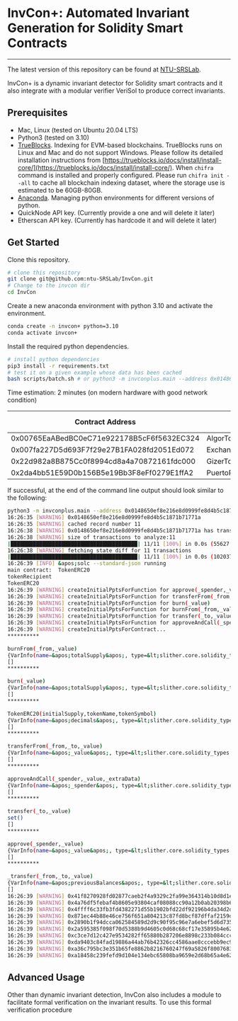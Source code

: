 # InvCon+: Automated Invariant Generation for Solidity Smart Contracts 
---
The latest version of this repository can be found at [NTU-SRSLab](git@github.com:ntu-SRSLab/InvCon.git).

InvCon+ is a dynamic invariant detector for Solidity smart contracts and it also integrate with a modular verifier VeriSol to produce correct invariants.

## Prerequisites
+ Mac, Linux (tested on Ubuntu 20.04 LTS)
+ Python3 (tested on 3.10) 
+ [TrueBlocks](https://trueblocks.io/docs/). Indexing for EVM-based blockchains. 
TrueBlocks runs on Linux and Mac and do not support Windows. Please follow its detailed installation instructions from [https://trueblocks.io/docs/install/install-core/](https://trueblocks.io/docs/install/install-core/). 
When ``chifra`` command is installed and properly configured. Please run ``chifra init --all`` to cache all blockchain indexing dataset, where the storage use is estimated to be 60GB-80GB.
+ [Anaconda](https://docs.anaconda.com/free/anaconda/install/index.html). Managing python environments for different versions of python. 
+ QuickNode API key. (Currently provide a one and will delete it later)
+ Etherscan API key. (Currently has hardcode it and will delete it later)

## Get Started
Clone this repository.
```sh 
# clone this repository
git clone git@github.com:ntu-SRSLab/InvCon.git
# Change to the invcon dir
cd InvCon
```

Create a new anaconda environment with python 3.10 and activate the environment.
```sh
conda create -n invcon+ python=3.10
conda activate invcon+
```

Install the required python dependencies.
```sh
# install python dependencies
pip3 install -r requirements.txt
# test it on a given example whose data has been cached
bash scripts/batch.sh # or python3 -m invconplus.main --address 0x0148650ef8e216e8d0999fe8d4b5c1871b71771a
```

Time estimation: 2 minutes (on modern hardware with good network condition)

| Contract Address                           | Name                                      | Transactions | Data Download | Diff Download | Run Time |
|--------------------------------------------|-------------------------------------------|-------------:|--------------:|--------------:|---------:|
| 0x00765EaABedBC0eC71e922178B5cF6f5632EC324 | AlgorToken                                |         4660 |       2616.3s |        261.4s |       8s |
| 0x007fa227D5d693F7f29e27B1FA028fd2051Ed072 | ExchangeRate                              |            3 |         17.2s |          2.7s |      <1s |
| 0x22d982a8B875Cc0f8994cd8a4a70872161fdc000 | GizerTokenPresale                         |            2 |         36.8s |          2.5s |      <1s |
| 0x2da4bb51E59D0b156B5e19Bb3F8eFf0279E1ffA2 | PuertoRicoHurricaneRelief_SaintCoinCaller |            4 |         25.1s |          4.6s |      <1s |

If successful, at the end of the command line output should look similar to the following:
```sh
python3 -m invconplus.main --address 0x0148650ef8e216e8d0999fe8d4b5c1871b71771a
16:26:35 [WARNING] 0x0148650ef8e216e8d0999fe8d4b5c1871b71771a
16:26:35 [WARNING] cached record number 11
16:26:38 [WARNING] 0x0148650ef8e216e8d0999fe8d4b5c1871b71771a has transactions no less than 11
16:26:38 [WARNING] size of transactions to analyze:11
|████████████████████████████████████████| 11/11 [100%] in 0.0s (55627.05/s) 
16:26:38 [WARNING] fetching state diff for 11 transactions
|████████████████████████████████████████| 11/11 [100%] in 0.0s (102037.24/s) 
16:26:39 [INFO] &apos;solc --standard-json running
main contract:  TokenERC20
tokenRecipient
TokenERC20
16:26:39 [WARNING] createInitialPptsForFunction for approve(_spender,_value)
16:26:39 [WARNING] createInitialPptsForFunction for transferFrom(_from,_to,_value)
16:26:39 [WARNING] createInitialPptsForFunction for burn(_value)
16:26:39 [WARNING] createInitialPptsForFunction for burnFrom(_from,_value)
16:26:39 [WARNING] createInitialPptsForFunction for transfer(_to,_value)
16:26:39 [WARNING] createInitialPptsForFunction for approveAndCall(_spender,_value,_extraData)
16:26:39 [WARNING] createInitialPptsForContract...
**********

burnFrom(_from,_value)
{VarInfo(name=&apos;totalSupply&apos;, type=&lt;slither.core.solidity_types.elementary_type.ElementaryType object at 0x7c6d7d652770&gt;, vartype=&lt;VarType.STATEVAR: 0&gt;, derivation=None), VarInfo(name=&apos;_value&apos;, type=&lt;slither.core.solidity_types.elementary_type.ElementaryType object at 0x7c6d7d652170&gt;, vartype=&lt;VarType.TXVAR: 1&gt;, derivation=None), VarInfo(name=&apos;allowance[_from][msg.sender]&apos;, type=&apos;uint256&apos;, vartype=&lt;VarType.STATEVAR: 0&gt;, derivation=&lt;invconplus.derivation.binary.MappingItem.MappingItem object at 0x7c6d7cc42bf0&gt;), VarInfo(name=&apos;balanceOf[_from]&apos;, type=&apos;uint256&apos;, vartype=&lt;VarType.STATEVAR: 0&gt;, derivation=&lt;invconplus.derivation.binary.MappingItem.MappingItem object at 0x7c6d7cc42530&gt;)}
[]
**********

burn(_value)
{VarInfo(name=&apos;totalSupply&apos;, type=&lt;slither.core.solidity_types.elementary_type.ElementaryType object at 0x7c6d7d652770&gt;, vartype=&lt;VarType.STATEVAR: 0&gt;, derivation=None), VarInfo(name=&apos;_value&apos;, type=&lt;slither.core.solidity_types.elementary_type.ElementaryType object at 0x7c6d7d651db0&gt;, vartype=&lt;VarType.TXVAR: 1&gt;, derivation=None), VarInfo(name=&apos;balanceOf[msg.sender]&apos;, type=&apos;uint256&apos;, vartype=&lt;VarType.STATEVAR: 0&gt;, derivation=&lt;invconplus.derivation.binary.MappingItem.MappingItem object at 0x7c6d7cc42ec0&gt;)}
[]
**********

TokenERC20(initialSupply,tokenName,tokenSymbol)
{VarInfo(name=&apos;decimals&apos;, type=&lt;slither.core.solidity_types.elementary_type.ElementaryType object at 0x7c6d7d652530&gt;, vartype=&lt;VarType.STATEVAR: 0&gt;, derivation=None), VarInfo(name=&apos;name&apos;, type=&lt;slither.core.solidity_types.elementary_type.ElementaryType object at 0x7c6d7d61c880&gt;, vartype=&lt;VarType.STATEVAR: 0&gt;, derivation=None), VarInfo(name=&apos;symbol&apos;, type=&lt;slither.core.solidity_types.elementary_type.ElementaryType object at 0x7c6d7d652440&gt;, vartype=&lt;VarType.STATEVAR: 0&gt;, derivation=None), VarInfo(name=&apos;balanceOf[msg.sender]&apos;, type=&apos;uint256&apos;, vartype=&lt;VarType.STATEVAR: 0&gt;, derivation=&lt;invconplus.derivation.binary.MappingItem.MappingItem object at 0x7c6d7cc43880&gt;), VarInfo(name=&apos;tokenName&apos;, type=&lt;slither.core.solidity_types.elementary_type.ElementaryType object at 0x7c6d7d61fdf0&gt;, vartype=&lt;VarType.TXVAR: 1&gt;, derivation=None), VarInfo(name=&apos;initialSupply&apos;, type=&lt;slither.core.solidity_types.elementary_type.ElementaryType object at 0x7c6d7d61c520&gt;, vartype=&lt;VarType.TXVAR: 1&gt;, derivation=None), VarInfo(name=&apos;tokenSymbol&apos;, type=&lt;slither.core.solidity_types.elementary_type.ElementaryType object at 0x7c6d7d61feb0&gt;, vartype=&lt;VarType.TXVAR: 1&gt;, derivation=None), VarInfo(name=&apos;totalSupply&apos;, type=&lt;slither.core.solidity_types.elementary_type.ElementaryType object at 0x7c6d7d652770&gt;, vartype=&lt;VarType.STATEVAR: 0&gt;, derivation=None)}
[]
**********

transferFrom(_from,_to,_value)
{VarInfo(name=&apos;_value&apos;, type=&lt;slither.core.solidity_types.elementary_type.ElementaryType object at 0x7c6d7d6510c0&gt;, vartype=&lt;VarType.TXVAR: 1&gt;, derivation=None), VarInfo(name=&apos;allowance[_from][msg.sender]&apos;, type=&apos;uint256&apos;, vartype=&lt;VarType.STATEVAR: 0&gt;, derivation=&lt;invconplus.derivation.binary.MappingItem.MappingItem object at 0x7c6d7cc43820&gt;)}
[]
**********

approveAndCall(_spender,_value,_extraData)
{VarInfo(name=&apos;_spender&apos;, type=&lt;slither.core.solidity_types.elementary_type.ElementaryType object at 0x7c6d7d651720&gt;, vartype=&lt;VarType.TXVAR: 1&gt;, derivation=None), VarInfo(name=&apos;spender&apos;, type=&lt;slither.core.solidity_types.user_defined_type.UserDefinedType object at 0x7c6d7cdc08b0&gt;, vartype=&lt;VarType.LOCALVAR: 2&gt;, derivation=None)}
[]
**********

transfer(_to,_value)
set()
[]
**********

approve(_spender,_value)
{VarInfo(name=&apos;_value&apos;, type=&lt;slither.core.solidity_types.elementary_type.ElementaryType object at 0x7c6d7d650580&gt;, vartype=&lt;VarType.TXVAR: 1&gt;, derivation=None), VarInfo(name=&apos;allowance[msg.sender][_spender]&apos;, type=&apos;uint256&apos;, vartype=&lt;VarType.STATEVAR: 0&gt;, derivation=&lt;invconplus.derivation.binary.MappingItem.MappingItem object at 0x7c6d7cc9d1b0&gt;)}
[]
**********

_transfer(_from,_to,_value)
{VarInfo(name=&apos;previousBalances&apos;, type=&lt;slither.core.solidity_types.elementary_type.ElementaryType object at 0x7c6d7d6f0640&gt;, vartype=&lt;VarType.LOCALVAR: 2&gt;, derivation=None), VarInfo(name=&apos;balanceOf[_from]&apos;, type=&apos;uint256&apos;, vartype=&lt;VarType.STATEVAR: 0&gt;, derivation=&lt;invconplus.derivation.binary.MappingItem.MappingItem object at 0x7c6d7cc9d600&gt;), VarInfo(name=&apos;_value&apos;, type=&lt;slither.core.solidity_types.elementary_type.ElementaryType object at 0x7c6d7d61f580&gt;, vartype=&lt;VarType.TXVAR: 1&gt;, derivation=None), VarInfo(name=&apos;balanceOf[_to]&apos;, type=&apos;uint256&apos;, vartype=&lt;VarType.STATEVAR: 0&gt;, derivation=&lt;invconplus.derivation.binary.MappingItem.MappingItem object at 0x7c6d7cc9d9f0&gt;), VarInfo(name=&apos;_to&apos;, type=&lt;slither.core.solidity_types.elementary_type.ElementaryType object at 0x7c6d7d61cd90&gt;, vartype=&lt;VarType.TXVAR: 1&gt;, derivation=None)}
[]
16:26:39 [WARNING] 0x41f8270928fd02877caeb2f4a9329c2fa99e364314b10d8d1e6994150dd1d84etransfer(_to,_value)
16:26:39 [WARNING] 0x4a76df5febaf4b8605e93804caf08088cc90a12b0ab20398b67ebc0f8be3d341approve(_spender,_value)
16:26:39 [WARNING] 0x4ffff6c33fb3fd4382271d55b1902bfd22df92196b4da34d2d16a839333897fctransferFrom(_from,_to,_value)
16:26:39 [WARNING] 0x871ec44b88e46ce756f651a804213c87fd8bcf87dffaf2159dcd3e6b1b8c03dctransfer(_to,_value)
16:26:39 [WARNING] 0x2890b1f94dcca062584589d2d9c90f95c96e7a6ebef5d6d7353694c0f232721etransferFrom(_from,_to,_value)
16:26:39 [WARNING] 0x2a595385f098f70d5388b9d4605c0d68c68cf17e35895b4e622291a4ed3ae6b8transfer(_to,_value)
16:26:39 [WARNING] 0xc3ce7d12c427e9534282ff65880b287206e8898c233b084ccc276bc22b045337transfer(_to,_value)
16:26:39 [WARNING] 0xda9403c84fad19886a44ab76b42326cc4586aae8cccebb9ec9fa63ce3f160487transfer(_to,_value)
16:26:39 [WARNING] 0xa36c795bc3e351b65fe8862b8216760247f69a5826f800768344a0aabfac3e61approve(_spender,_value)
16:26:39 [WARNING] 0xa18458c239fefd9d104e134ebc65808ba9659e2d68b65a4e62aac9ae3e79c22dtransferFrom(_from,_to,_value)
```

## Advanced Usage

Other than dynamic invariant detection, InvCon also includes a module to facilitate formal verification on the invariant results.
To use this formal verification procedure 